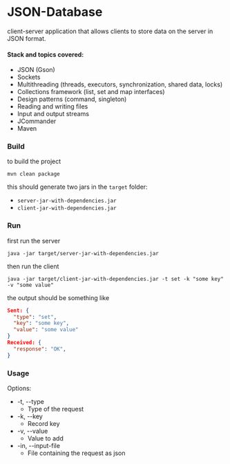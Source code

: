 # JSON-Database
client-server application that allows clients to store data on the server in JSON format.

#### Stack and topics covered:
* JSON (Gson)
* Sockets
* Multithreading (threads, executors, synchronization, shared data, locks)
* Collections framework (list, set and map interfaces)
* Design patterns (command, singleton)
* Reading and writing files
* Input and output streams
* JCommander
* Maven 

### Build
to build the project 

```shell
mvn clean package
```

this should generate two jars in the `target` folder:
* `server-jar-with-dependencies.jar`
* `client-jar-with-dependencies.jar`

### Run
first run the server

```shell
java -jar target/server-jar-with-dependencies.jar
```

then run the client

```shell
java -jar target/client-jar-with-dependencies.jar -t set -k "some key" -v "some value"
```

the output should be something like

```json
Sent: {
  "type": "set",
  "key": "some key",
  "value": "some value"
}
Received: {
  "response": "OK",
}
```

### Usage
Options:
* -t, --type
    * Type of the request
* -k, --key 
    * Record key
* -v, --value
    * Value to add
* -in, --input-file
    * File containing the request as json